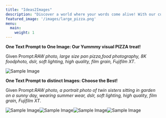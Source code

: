 ```yaml
---
title: "Ideas2Images"
description: "Discover a world where your words come alive! With our cutting-edge AI technology, transform your textual ideas into captivating visuals in just a few clicks.Whether you’re looking for a single image or exploring distinct designs for your prompt, we’ve got you covered.Dive into a seamless experience tailored to your creative vision."
featured_image: '/images/large_pizza.png'
menu:
  main:
    weight: 1
---
```

**One Text Prompt to One Image: Our Yummmy visual PIZZA treat!**

Given Prompt:_RAW photo, large size pan pizza,food photography, 8K foodphoto, dslr, soft lighting, high quality, film grain, Fujifilm XT_.

![Sample Image](/images/large_pizza.png)





**One Text Prompt to distinct Images: Choose the Best!**

Given Prompt:_RAW photo, a portrait photo of twin sisters sitting in garden on a sunny day, wearing summer wear, dslr, soft lighting, high quality, film grain, Fujifilm XT_.

![Sample Image](/images/twin1.png)![Sample Image](/images/twin2.png)![Sample Image](/images/twin3.png)![Sample Image](/images/twin4.png)
